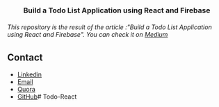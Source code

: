 <h3 align="center"> Build a Todo List Application using React and Firebase</h3>

<h6> This repository is the result of the article :"Build a Todo List Application using React and Firebase". You can check it on <a href="https://medium.com/@merndev">Medium</a></h6>

## Contact
- [Linkedin](https://www.linkedin.com/in/thomas-sentre-20035b1b7)
- [Email](info3thomas@gmail.com)
- [Quora](https://fr.quora.com/profile/Thomas-Sentre)
- [GitHub](https://github.com/Thomas-Max99)#   T o d o - R e a c t  
 